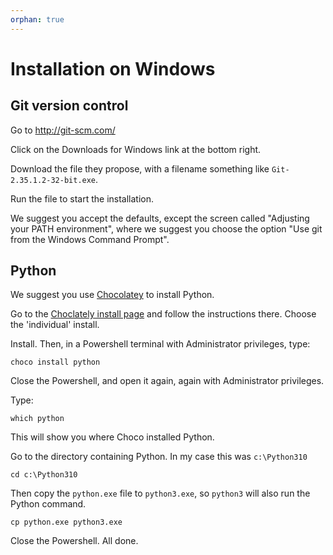 ```yaml
---
orphan: true
---
```


# Installation on Windows

## Git version control

Go to <http://git-scm.com/>

Click on the Downloads for Windows link at the bottom right.

Download the file they propose, with a filename something like
`Git-2.35.1.2-32-bit.exe`.

Run the file to start the installation.

We suggest you accept the defaults, except the screen called "Adjusting your
PATH environment", where we suggest you choose the option "Use git from the
Windows Command Prompt".

## Python

We suggest you use [Chocolatey](https://chocolatey.org/) to install Python.

Go to the [Choclately install page](https://chocolatey.org/install) and follow the instructions there.  Choose the 'individual' install.

Install.  Then, in a Powershell terminal with Administrator privileges, type:

```
choco install python
```

Close the Powershell, and open it again, again with Administrator privileges.

Type:

```
which python
```

This will show you where Choco installed Python.

Go to the directory containing Python.  In my case this was `c:\Python310`

```
cd c:\Python310
```

Then copy the `python.exe` file to `python3.exe`, so `python3` will also run the Python command.

```
cp python.exe python3.exe
```

Close the Powershell.  All done.
